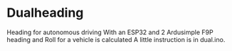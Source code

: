 # Dualheading
Heading for autonomous driving
With an ESP32 and 2 Ardusimple F9P heading and Roll for a vehicle is calculated 
A little instruction is in dual.ino. 
